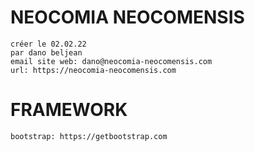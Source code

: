 # NEOCOMIA NEOCOMENSIS
    créer le 02.02.22
    par dano beljean
    email site web: dano@neocomia-neocomensis.com
    url: https://neocomia-neocomensis.com
# FRAMEWORK
    bootstrap: https://getbootstrap.com
